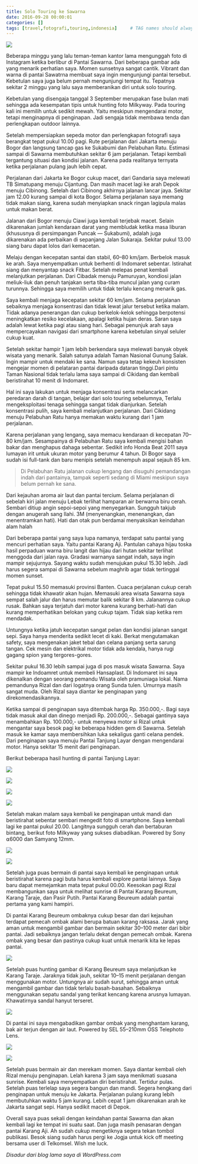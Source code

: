 ```yaml
---
title: Solo Touring ke Sawarna
date: 2016-09-28 00:00:01
categories: []
tags: [travel,fotografi,touring,indonesia]     # TAG names should always be lowercase
---
```


![](https://lh3.googleusercontent.com/pw/AP1GczNF9HshHczL6zRAy1QVuDL-aEzi9iYniWr1XnAnU0-LDCMM2Y0k_8e4hlc1IgW6grZQZ4IMWEkwUjPFEXQu29AH9Xx3bhBWgfM92NB6JQ-Yhxqg4Y7oqpZTeb6eT1V8PFnhBhY-WIKwL9HRZhboyvnwhg=w2514-h1381-s-no?authuser=0)

Beberapa minggu yang lalu teman-teman kantor lama mengunggah foto di Instagram ketika berlibur di Pantai Sawarna. Dari beberapa gambar ada yang menarik perhatian saya. Momen sunsetnya sangat cantik. Vibrant dan warna di pantai Sawatrna membuat saya ingin mengunjungi pantai tersebut. Kebetulan saya juga belum pernah mengunjungi tempat itu. Tepatnya sekitar 2 minggu yang lalu saya memberanikan diri untuk solo touring.

Kebetulan yang disengaja tanggal 3 September merupakan fase bulan mati sehingga ada kesempatan tipis untuk hunting foto Milkyway. Pada touring kali ini memilih untuk sedikit mewah. Yaitu meskipun mengendarai motor, tetapi menginapnya di penginapan. Jadi sengaja tidak membawa tenda dan perlengkapan outdoor lainnya.

Setelah mempersiapkan sepeda motor dan perlengkapan fotografi saya berangkat tepat pukul 10.00 pagi. Rute perjalanan dari Jakarta menuju Bogor dan langsung tancap gas ke Sukabumi dan Pelabuhan Ratu. Estimasi sampai di Sawarna membutuhkan sekitar 6 jam perjalanan. Tetapi kembali tergantung situasi dan kondisi jalanan. Karena pada realitanya ternyata ketika perjalanan pulang jauh lebih cepat.

Perjalanan dari Jakarta ke Bogor cukup macet, dari Gandaria saya melewati TB Simatupang menuju Cijantung. Dan masih macet lagi ke arah Depok menuju Cibinong. Setelah dari Cibinong akhirnya jalanan lancar jaya. Sekitar jam 12.00 kurang sampai di kota Bogor. Selama perjalanan saya memang tidak makan siang, karena sudah menyiapkan snack ringan lagipula malas untuk makan berat.

Jalanan dari Bogor menuju Ciawi juga kembali terjebak macet. Selain dikarenakan jumlah kendaraan darat yang membludak ketika masa liburan (khususnya di persimpangan Puncak — Sukabumi), adalah juga dikarenakan ada perbaikan di sepanjang Jalan Sukaraja. Sekitar pukul 13.00 siang baru dapat lolos dari kemacetan.

Melaju dengan kecepatan santai dan stabil, 60–80 km/jam. Berbelok masuk ke arah. Saya menyempatkan untuk berhenti di Indomaret sebentar. Istirahat siang dan menyantap snack Fitbar. Setelah melepas penat kembali melanjutkan perjalanan. Dari Cibadak menuju Pamuruyan, kondiosi jalan meliuk-liuk dan penuh tanjakan serta tiba-tiba muncul jalan yang curam turunnya. Sehingga saya memilih untuk tidak terlalu kencang menarik gas.

Saya kembali menjaga kecepatan sekitar 60 km/jam. Selama perjalanan sebaiknya menjaga konsentrasi dan tidak lewat jalur tersebut ketika malam. Tidak adanya penerangan dan cukup berkelok-kelok sehingga berpotensi meningkatkan resiko kecelakaan, apalagi ketika hujan deras. Saran saya adalah lewat ketika pagi atau siang hari. Sebagai penunjuk arah saya mempercayakan navigasi dari smartphone karena kebetulan sinyal seluler cukup kuat.

Setelah sekitar hampir 1 jam lebih berkendara saya melewati banyak obyek wisata yang menarik. Salah satunya adalah Taman Nasional Gunung Salak. Ingin mampir untuk mendaki ke sana. Namun saya tetap kekeuh konsisten mengejar momen di pelataran pantai daripada dataran tinggi.Dari pintu Taman Nasional tidak terlalu lama saya sampai di Cikidang dan kembali beristirahat 10 menit di Indomaret.

Hal ini saya lakukan untuk menjaga konsentrasi serta melancarkan peredaran darah di tangan, belajar dari solo touring sebelumnya, Terlalu mengeksploitasi tenaga sehingga sangat tidak dianjurkan. Setelah konsentrasi pulih, saya kembali melanjutkan perjalanan. Dari Cikidang menuju Pelabuhan Ratu hanya memakan waktu kurang dari 1 jam perjalanan.

Karena perjalanan yang lengang, saya memacu kendaraan di kecepatan 70–80 km/jam. Sesampainya di Pelabuhan Ratu saya kembali mengisi bahan bakar dan menghapus dahaga sebentar. Sedikit info Honda Beat 2011 saya lumayan irit untuk ukuran motor yang berumur 4 tahun. Di Bogor saya sudah isi full-tank dan baru menipis setelah menempuh aspal sejauh 85 km.

> Di Pelabuhan Ratu jalanan cukup lengang dan disuguhi pemandangan indah dari pantainya, tampak seperti sedang di Miami meskipun saya belum pernah ke sana.

Dari kejauhan aroma air laut dan pantai tercium. Selama perjalanan di sebelah kiri jalan menuju Lebak terlihat hamparan air berwarna biru cerah. Sembari ditiup angin sepoi-sepoi yang menyegarkan. Sungguh takjub dengan anugerah sang Ilahi. 3M (menyenangkan, menenangkan, dan menentramkan hati). Hati dan otak pun berdamai menyaksikan keindahan alam halah

Dari beberapa pantai yang saya lupa namanya, terdapat satu pantai yang mencuri perhatian saya. Yaitu pantai Karang Aji. Pantulan cahaya hijau toska hasil perpaduan warna biru langit dan hijau dari hutan sekitar terlihat menggoda dari jalan raya. Gradasi warnanya sangat indah, saya ingin mampir sejujurnya. Sayang waktu sudah menujukan pukul 15.30 lebih. Jadi harus segera sampai di Sawarna sebelum maghrib agar tidak tertinggal momen sunset.

Tepat pukul 15.50 memasuki provinsi Banten. Cuaca perjalanan cukup cerah sehingga tidak khawatir akan hujan. Memasuki area wisata Sawarna saya sempat salah jalur dan harus memutar balik sekitar 8 km. Jalanannya cukup rusak. Bahkan saya terjatuh dari motor karena kurang berhati-hati dan kurang memperhatikan belokan yang cukup tajam. Tidak siap ketika rem mendadak.

Untungnya ketika jatuh kecepatan sangat pelan dan kondisi jalanan sangat sepi. Saya hanya menderita sedikit lecet di kaki. Berkat mengutamakan safety, saya mengenakan jaket tebal dan celana panjang serta sarung tangan. Cek mesin dan elektrikal motor tidak ada kendala, hanya rugi gagang spion yang tergores-gores.

Sekitar pukul 16.30 lebih sampai juga di pos masuk wisata Sawarna. Saya mampir ke Indoamret untuk membeli Hansaplast. Di Indomaret ini saya dikenalkan dengan seorang pemandu Wisata oleh pramuniaga lokal. Nama pemandunya Rizal dan dari logatnya orang Sunda tulen. Umurnya masih sangat muda. Oleh Rizal saya diantar ke penginapan yang direkomendasikannya.

Ketika sampai di penginapan saya ditembak harga Rp. 350.000,-. Bagi saya tidak masuk akal dan dinego menjadi Rp. 200.000,-. Sebagai gantinya saya menambahkan Rp. 100.000,- untuk menyewa motor si Rizal untuk mengantar saya besok pagi ke beberapa hidden gem di Sawarna. Setelah masuk ke kamar saya membersihkan luka sekaligus ganti celana pendek. Dari penginapan saya menuju Pantai Tanjung Layar dengan mengendarai motor. Hanya sekitar 15 menit dari penginapan.

Berikut beberapa hasil hunting di pantai Tanjung Layar:

![](https://lh3.googleusercontent.com/pw/AP1GczMgaJuXYXQYygHEkiY3m6d3dmL9cdfPLrI-81EUHVtraG9H8ye2O8ob5k1nhH7h1WrsvmhCTxqqmUkb84TzTqJDWjqcJ4kLmj1sygUVMZML5IM9XiqVzoU9BVFY5WSmP1NrE3ywwRBBhfNiBj0MGCFQtw=w2801-h1184-s-no?authuser=0)

![](https://lh3.googleusercontent.com/pw/AP1GczNKvxf9QYG25BLm1UwLcUmA0pZrWPIr9nbiNktlLCcOKfXpAco2bEtDHWF07rNvlzFz4UOS3fe68xTBTEQ1p0y7HZsSsPysAeHlRbWwalps0NNC27wzyZibvwTh0pt5FWCdtCi8XMQgMN4TwPzVC4LtcA=w2801-h1377-s-no?authuser=0)

![](https://lh3.googleusercontent.com/pw/AP1GczNtbVBBk1ugRPs4aLtUzJSm-pQBESq6uojqCY2JxNF6SPd7j7VAeusJqlARV01Y23HZM6rFSUuWaEfKXC9BjA-AlFpkroLdOLF5tGkWTX0oepRvpZMLhmHeS7O6lydDECfz30WVHj558k-5z82q9N3s9w=w946-h1381-s-no?authuser=0)

![](https://lh3.googleusercontent.com/pw/AP1GczPw6gF4WuEWwz6_w-rWddE-UrqnDMFPEwkwtOg5EJSy3f9S70SfCnSYbZcoVz0HCOQHCBS2DfCEGvMwa_VkmBD6Y2k8amKzDmln-us0LpxhMmDPoLEOFdhrEu8TZVbhcJEcRRn35rhWFS57YdMNaYTRWw=w986-h1381-s-no?authuser=0)

Setelah makan malam saya kembali ke penginapan untuk mandi dan beristirahat sebentar sembari mengedit foto di smartphone. Saya kembali lagi ke pantai pukul 20.00. Langitnya sungguh cerah dan bertaburan bintang, berikut foto Milkyway yang sukses diabadikan. Powered by Sony ⍺6000 dan Samyang 12mm.

![](https://lh3.googleusercontent.com/pw/AP1GczPimVWO_i8yq8k47y1N91RXZMie-Ccn0G6GHYtkZdlUw2Ao5-cU8UsvsPO80FCVtsIMF0DG0VC15iqFxlGI-Lpqk23H7S2_15uJjW7_sWmfgzj67jVVuELnL6j4KViTllK5l2SaGvHrbI5eTUwtv0o0YA=w1080-h1080-s-no?authuser=0)

![](https://lh3.googleusercontent.com/pw/AP1GczMrxJ15w7n5dowKaC6_n1veYYyxxQ1-n3CcmloxqIXmmspVvMp5hO20TyYZntUNTxP5A6tzlkgnk5XADTWUGthQHPiv5A0p-lbPZvSUm1BPQqEqSIntBhDOuoFsYK6FJvwHPbo7zZTTf0bgSuUF5ia2Bw=w899-h1381-s-no?authuser=0)

Setelah juga puas bermain di pantai saya kembali ke penginapan untuk beristirahat karena pagi buta harus kembali explore pantai lainnya. Saya baru dapat memejamkan mata tepat pukul 00.00. Keesokan pagi Rizal membangunkan saya untuk melihat sunrise di Pantai Karang Beureum, Karang Taraje, dan Pasir Putih. Pantai Karang Beureum adalah pantai pertama yang kami hampiri.

Di pantai Karang Beureum ombaknya cukup besar dan dari kejauhan terdapat pemecah ombak alami berupa batuan karang raksasa. Jarak yang aman untuk mengambil gambar dan bermain sekitar 30–100 meter dari bibir pantai. Jadi sebaiknya jangan terlalu dekat dengan pemecah ombak. Karena ombak yang besar dan pastinya cukup kuat untuk menarik kita ke lepas pantai.

![](https://lh3.googleusercontent.com/pw/AP1GczOHNBTy5ZPr0FLIkBJ0joDsEVj1aq5SR5xZ3G-fK4_fhVuVTipkVGvLJhczW6MPVL0fbZNvIVFJwjjZSNzdPCs7mlwZjhSVO3A4scQ6iWKhsRpL52zNG-peioMgayTkZBDg5ceyXfC0hNtRWrji7zEOAg=w2072-h1381-s-no?authuser=0)

Setelah puas hunting gambar di Karang Beureum saya melanjutkan ke Karang Taraje. Jaraknya tidak jauh, sekitar 10–15 menit perjalanan dengan menggunakan motor. Untungnya air sudah surut, sehingga aman untuk mengambil gambar dan tidak terlalu basah-basahan. Sebaiknya menggunakan sepatu sandal yang terikat kencang karena arusnya lumayan. Khawatirnya sandal hanyut terseret.

![](https://lh3.googleusercontent.com/pw/AP1GczPh-fEYo5FQXzCalsJFG1JF0baz82BFzzmC9p6gtfPmqoSJvgkhM47CuTTNlE93Y-OolAfLymr7vJMEE8PaE2Pd8SSmM0Q6DP-POKE0r279kE1ln0QprrPVBlMzJI_o4odcA7zw-SRkFrKc3xKvk-Kfew=w2801-h1281-s-no?authuser=0)

Di pantai ini saya mengabadikan gambar ombak yang menghantam karang, bak air terjun dengan air laut. Powered by SEL 55–210mm OSS Telephoto Lens.

![](https://lh3.googleusercontent.com/pw/AP1GczM0AmWAGj7__3gwx0JcDyfc0hxvA1-hkWUt2lIP-3HcHQkQCj_7BFPS7XyHjIU2g276STC_M9L-oYyEVA-f0yx7SomsaF5zz24b4c7Szgdgz3dLFxCse5d49mo6e2JviCLblhDHvJGbHhugxSnz3v9E8w=w2801-h1182-s-no?authuser=0)

![](https://lh3.googleusercontent.com/pw/AP1GczPlaWbn_9cXCXbsYBQ5bBzw0EBmLb-bIGbUr13n4mVp1ZaQJ6atLa22I5co5sMioRVsXzry5cKoX3w-YOd0fcgmJ8P_mLW5h0zKpsiI8RmM397ux9UDfo8ReAoaO6XOiVvDzML4ctNFYD7LnkuHPf8F_A=w2801-h1371-s-no?authuser=0)

Setelah puas bermain air dan merekam momen. Saya diantar kembali oleh Rizal menuju penginapan. Lelah karena 3 jam saya menikmati suasana sunrise. Kembali saya menyempatkan diri beristirahat. Tertidur pulas. Setelah puas terlelap saya segera bangun dan mandi. Segera hengkang dari penginapan untuk menuju ke Jakarta. Perjalanan pulang kurang lebih membutuhkan waktu 5 jam kurang. Lebih cepat 1 jam dikarenakan arah ke Jakarta sangat sepi. Hanya sedikit macet di Depok.

Overall saya puas sekali dengan keindahan pantai Sawarna dan akan kembali lagi ke tempat ini suatu saat. Dan juga masih penasaran dengan pantai Karang Aji. Ah sudah cukup mengetiknya segera tekan tombol publikasi. Besok siang sudah harus pergi ke Jogja untuk kick off meeting bersama user di Telkomsel. Wish me luck.

_Disadur dari blog lama saya di WordPress.com_